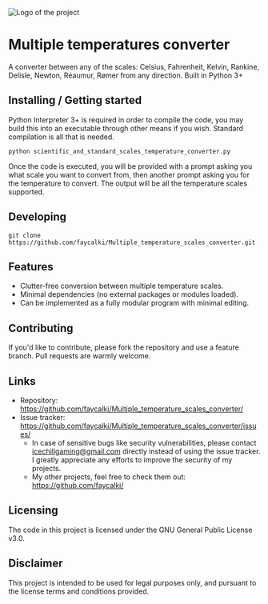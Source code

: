 ![Logo of the project](https://i.imgur.com/OF8SqNE.png)

# Multiple temperatures converter

A converter between any of the scales: Celsius, Fahrenheit, Kelvin, Rankine, Delisle, Newton, Réaumur, Rømer from any direction. Built in Python 3+

## Installing / Getting started

Python Interpreter 3+ is required in order to compile the code, you may build this into an executable through other means if you wish. Standard compilation is all that is needed.

```shell
python scientific_and_standard_scales_temperature_converter.py
```

Once the code is executed, you will be provided with a prompt asking you what scale you want to convert from, then another prompt asking you for the temperature to convert. The output will be all the temperature scales supported.

## Developing

```shell
git clone https://github.com/faycalki/Multiple_temperature_scales_converter.git
```

## Features

* Clutter-free conversion between multiple temperature scales.
* Minimal dependencies (no external packages or modules loaded).
* Can be implemented as a fully modular program with minimal editing.

## Contributing

If you'd like to contribute, please fork the repository and use a feature
branch. Pull requests are warmly welcome.

## Links

- Repository: https://github.com/faycalki/Multiple_temperature_scales_converter/
- Issue tracker: https://github.com/faycalki/Multiple_temperature_scales_converter/issues/
  - In case of sensitive bugs like security vulnerabilities, please contact
    icechillgaming@gmail.com directly instead of using the issue tracker. I greatly appreciate any efforts to improve the security of my projects.
  - My other projects, feel free to check them out: https://github.com/faycalki/

## Licensing

The code in this project is licensed under the GNU General Public License v3.0.

## Disclaimer

This project is intended to be used for legal purposes only, and pursuant to the license terms and conditions provided.